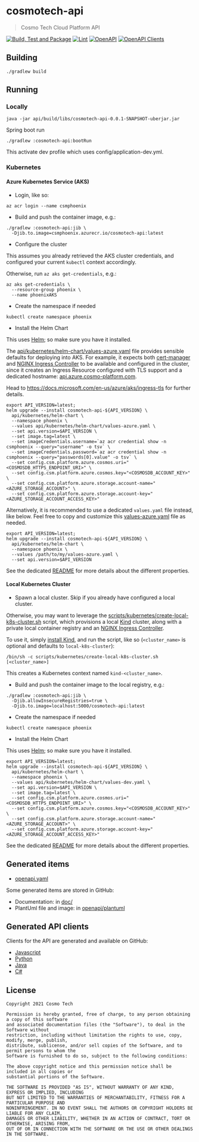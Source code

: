 # cosmotech-api

> Cosmo Tech Cloud Platform API

[![Build, Test and Package](https://github.com/Cosmo-Tech/cosmotech-api/actions/workflows/build_test_package.yml/badge.svg)](https://github.com/Cosmo-Tech/cosmotech-api/actions/workflows/build_test_package.yml)
[![Lint](https://github.com/Cosmo-Tech/cosmotech-api/actions/workflows/lint.yml/badge.svg)](https://github.com/Cosmo-Tech/cosmotech-api/actions/workflows/lint.yml)
[![OpenAPI](https://github.com/Cosmo-Tech/cosmotech-api/actions/workflows/openapi.yml/badge.svg)](https://csmphoenixdev.blob.core.windows.net/public/openapi.yaml)
[![OpenAPI Clients](https://github.com/Cosmo-Tech/cosmotech-api/actions/workflows/openapi_clients.yml/badge.svg)](https://github.com/Cosmo-Tech/cosmotech-api/actions/workflows/openapi_clients.yml)

## Building

```shell
./gradlew build
```

## Running

### Locally

```shell
java -jar api/build/libs/cosmotech-api-0.0.1-SNAPSHOT-uberjar.jar
```

Spring boot run
```shell
./gradlew :cosmotech-api:bootRun
```
This activate dev profile which uses config/application-dev.yml.

### Kubernetes

#### Azure Kubernetes Service (AKS)

* Login, like so:

```shell
az acr login --name csmphoenix
```

* Build and push the container image, e.g.:

```shell
./gradlew :cosmotech-api:jib \
  -Djib.to.image=csmphoenix.azurecr.io/cosmotech-api:latest
```

* Configure the cluster

This assumes you already retrieved the AKS cluster credentials, and configured your
current `kubectl` context accordingly.

Otherwise, run `az aks get-credentials`, e.g.:

```shell
az aks get-credentials \
  --resource-group phoenix \
  --name phoenixAKS
```

* Create the namespace if needed

```shell
kubectl create namespace phoenix
```

* Install the Helm Chart

This uses [Helm](https://helm.sh/); so make sure you have it installed.

The [api/kubernetes/helm-chart/values-azure.yaml](api/kubernetes/helm-chart/values-azure.yaml) file 
provides sensible defaults for deploying into AKS.
For example, it expects both [cert-manager](https://cert-manager.io/docs/) and 
[NGINX Ingress Controller](https://kubernetes.github.io/ingress-nginx/) to be available and 
configured in the cluster, since it creates an Ingress Resource configured with TLS support and 
a dedicated hostname: [api.azure.cosmo-platform.com](https://api.azure.cosmo-platform.com).

Head to https://docs.microsoft.com/en-us/azure/aks/ingress-tls for further details.

```shell
export API_VERSION=latest;
helm upgrade --install cosmotech-api-${API_VERSION} \
  api/kubernetes/helm-chart \
  --namespace phoenix \
  --values api/kubernetes/helm-chart/values-azure.yaml \
  --set api.version=$API_VERSION \
  --set image.tag=latest \
  --set imageCredentials.username=`az acr credential show -n csmphoenix --query="username" -o tsv` \
  --set imageCredentials.password=`az acr credential show -n csmphoenix --query="passwords[0].value" -o tsv` \
  --set config.csm.platform.azure.cosmos.uri="<COSMOSDB_HTTPS_ENDPOINT_URI>" \
  --set config.csm.platform.azure.cosmos.key="<COSMOSDB_ACCOUNT_KEY>" \
  --set config.csm.platform.azure.storage.account-name="<AZURE_STORAGE_ACCOUNT>" \
  --set config.csm.platform.azure.storage.account-key="<AZURE_STORAGE_ACCOUNT_ACCESS_KEY>"
```

Alternatively, it is recommended to use a dedicated `values.yaml` file instead, like below.
Feel free to copy and customize this [values-azure.yaml](api/kubernetes/helm-chart/values-azure.yaml) file as needed.

```shell
export API_VERSION=latest;
helm upgrade --install cosmotech-api-${API_VERSION} \
  api/kubernetes/helm-chart \
  --namespace phoenix \
  --values /path/to/my/values-azure.yaml \
  --set api.version=$API_VERSION
```

See the dedicated [README](api/kubernetes/helm-chart/README.md) for more details about the different properties.

#### Local Kubernetes Cluster

* Spawn a local cluster. Skip if you already have configured a local cluster.

Otherwise, you may want to leverage the [scripts/kubernetes/create-local-k8s-cluster.sh](scripts/kubernetes/create-local-k8s-cluster.sh) script,
  which provisions a local [Kind](https://kind.sigs.k8s.io/) cluster, along with a private local container 
registry and an [NGINX Ingress Controller](https://kubernetes.github.io/ingress-nginx/).

To use it, simply [install Kind](https://kind.sigs.k8s.io/docs/user/quick-start/#installation), and run the script, like so (`<cluster_name>` is optional and defaults to `local-k8s-cluster`):

```shell
/bin/sh -c scripts/kubernetes/create-local-k8s-cluster.sh [<cluster_name>]
```
This creates a Kubernetes context named `kind-<cluster_name>`.
  
* Build and push the container image to the local registry, e.g.:

```shell
./gradlew :cosmotech-api:jib \
  -Djib.allowInsecureRegistries=true \
  -Djib.to.image=localhost:5000/cosmotech-api:latest
```

* Create the namespace if needed

```shell
kubectl create namespace phoenix
```

* Install the Helm Chart

This uses [Helm](https://helm.sh/); so make sure you have it installed.

```shell
export API_VERSION=latest;
helm upgrade --install cosmotech-api-${API_VERSION} \
  api/kubernetes/helm-chart \
  --namespace phoenix \
  --values api/kubernetes/helm-chart/values-dev.yaml \
  --set api.version=$API_VERSION \
  --set image.tag=latest \
  --set config.csm.platform.azure.cosmos.uri="<COSMOSDB_HTTPS_ENDPOINT_URI>" \
  --set config.csm.platform.azure.cosmos.key="<COSMOSDB_ACCOUNT_KEY>" \
  --set config.csm.platform.azure.storage.account-name="<AZURE_STORAGE_ACCOUNT>" \
  --set config.csm.platform.azure.storage.account-key="<AZURE_STORAGE_ACCOUNT_ACCESS_KEY>"
```

See the dedicated [README](api/kubernetes/helm-chart/README.md) for more details about the different properties.

## Generated items

- [openapi.yaml](https://csmphoenixdev.blob.core.windows.net/public/openapi.yaml)

Some generated items are stored in GitHub:
- Documentation: in [doc/](doc/)
- PlantUml file and image: in [openapi/plantuml](openapi/plantuml)

## Generated API clients
Clients for the API are generated and available on GitHub:
* [Javascript](https://github.com/Cosmo-Tech/cosmotech-api-javascript-client)
* [Python](https://github.com/Cosmo-Tech/cosmotech-api-python-client)
* [Java](https://github.com/Cosmo-Tech/cosmotech-api-java-client)
* [C#](https://github.com/Cosmo-Tech/cosmotech-api-csharp-client)

## License

    Copyright 2021 Cosmo Tech
    
    Permission is hereby granted, free of charge, to any person obtaining a copy of this software 
    and associated documentation files (the "Software"), to deal in the Software without 
    restriction, including without limitation the rights to use, copy, modify, merge, publish, 
    distribute, sublicense, and/or sell copies of the Software, and to permit persons to whom the 
    Software is furnished to do so, subject to the following conditions:
    
    The above copyright notice and this permission notice shall be included in all copies or 
    substantial portions of the Software.
    
    THE SOFTWARE IS PROVIDED "AS IS", WITHOUT WARRANTY OF ANY KIND, EXPRESS OR IMPLIED, INCLUDING 
    BUT NOT LIMITED TO THE WARRANTIES OF MERCHANTABILITY, FITNESS FOR A PARTICULAR PURPOSE AND 
    NONINFRINGEMENT. IN NO EVENT SHALL THE AUTHORS OR COPYRIGHT HOLDERS BE LIABLE FOR ANY CLAIM, 
    DAMAGES OR OTHER LIABILITY, WHETHER IN AN ACTION OF CONTRACT, TORT OR OTHERWISE, ARISING FROM, 
    OUT OF OR IN CONNECTION WITH THE SOFTWARE OR THE USE OR OTHER DEALINGS IN THE SOFTWARE.

